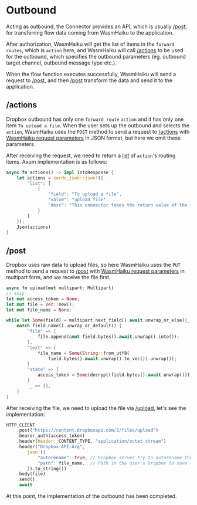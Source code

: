 # Outbound

Acting as outbound, the Connector provides an API, which is usually [/post](#post), for transferring flow data coming from WasmHaiku to the application.

After authorization, WasmHaiku will get the list of items in the `forward routes`, which is `action` here, and WasmHaiku will call [/actions](#actions) to be used for the outbound, which specifies the outbound parameters (eg. outbound target channel, outbound message type etc.).

When the flow function executes successfully, WasmHaiku will send a request to [/post](#post), and then [/post](#post) transform the data and send it to the application.

## /actions

Dropbox outbound has only one `forward route` `action` and it has only one item `To upload a file`. When the user sets up the outbound and selects the `action`, WasmHaiku uses the `POST` method to send a request to [/actions](#actions) with [WasmHaiku request parameters](./API-REFERENCE.md#wasmhaiku-request-parameters) in JSON format, but here we omit these parameters.

After receiving the request, we need to return a [list](./API-REFERENCE.md#route-item-list) of `action`'s routing items. Axum implementation is as follows:

```rust
async fn actions() -> impl IntoResponse {
    let actions = serde_json::json!({
        "list": [
            {
                "field": "To upload a file",
                "value": "upload_file",
                "desc": "This connector takes the return value of the flow function, and uploads it to the connected Dropbox API. It corresponds to the upload event in Dropbox API."
            }
        ]
    });
    Json(actions)
}
```

## /post

Dropbox uses raw data to upload files, so here WasmHaiku uses the `PUT` method to send a request to [/post](#post) with [WasmHaiku request parameters](./API-REFERENCE.md#wasmhaiku-request-parameters) in multipart form, and we receive the file first.

```rust
async fn upload(mut multipart: Multipart)
// snip
let mut access_token = None; 
let mut file = Vec::new();
let mut file_name = None;

while let Some(field) = multipart.next_field().await.unwrap_or_else(|_| None) {
    match field.name().unwrap_or_default() {
        "file" => {
            file.append(&mut field.bytes().await.unwrap().into());
        },
        "text" => {
            file_name = Some(String::from_utf8(
                field.bytes().await.unwrap().to_vec()).unwrap());
        }
        "state" => {
            access_token = Some(decrypt(field.bytes().await.unwrap()));
        }
         _ => {},
    }
}
```

After receiving the file, we need to upload the file via [/upload](https://www.dropbox.com/developers/documentation/http/documentation#files-upload), let's see the implementation:

```rust
HTTP_CLIENT
    .post("https://content.dropboxapi.com/2/files/upload")
    .bearer_auth(access_token)
    .header(header::CONTENT_TYPE, "application/octet-stream")
    .header("Dropbox-API-Arg",
        json!({
            "autorename": true, // Dropbox server try to autorename the file if there's conflict
            "path": file_name,  // Path in the user's Dropbox to save the file.
        }).to_string())
    .body(file)
    .send()
    .await
```

At this point, the implementation of the outbound has been completed.
